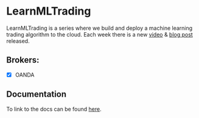 # LearnMLTrading

LearnMLTrading is a series where we build and deploy a machine learning trading algorithm to the cloud. Each week there is a new [video](https://youtu.be/NhcvShzRgE8) & [blog post](https://learnml.co.uk/blog/) released.

## Brokers:

- [X] OANDA

## Documentation

To link to the docs can be found [here](https://wianstipp.github.io/LearnMLTrading/).
